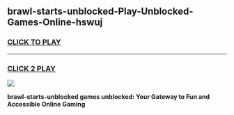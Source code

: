 
## brawl-starts-unblocked-Play-Unblocked-Games-Online-hswuj
<h3>
<a href="https://premium76.site?title=brawl-starts-unblocked&ref=25A">CLICK TO PLAY</a></h3>
<hr>

<h3>
<a href="https://premium76.site?title=brawl-starts-unblocked&ref=25A">CLICK 2 PLAY</a>
  
</h3>

<a href="https://premium76.site?title=brawl-starts-unblocked&ref=25A"><img src="https://clearcache.store/games.png"></a>


**brawl-starts-unblocked games unblocked: Your Gateway to Fun and Accessible Online Gaming**
